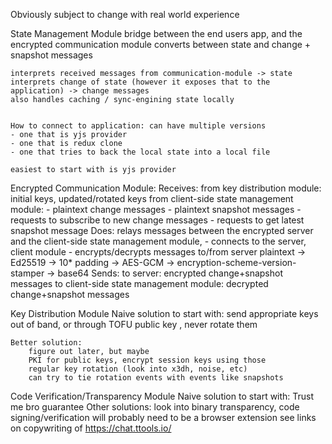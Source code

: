 Obviously subject to change with real world experience

State Management Module
    bridge between the end users app, and the encrypted communication module
    converts between state and change + snapshot messages 

    interprets received messages from communication-module -> state
    interprets change of state (however it exposes that to the application) -> change messages
    also handles caching / sync-engining state locally
    

    How to connect to application: can have multiple versions
    - one that is yjs provider
    - one that is redux clone
    - one that tries to back the local state into a local file

    easiest to start with is yjs provider


Encrypted Communication Module:
    Receives:
        from key distribution module: initial keys, updated/rotated keys
        from client-side state management module: 
            - plaintext change messages
            - plaintext snapshot messages
            - requests to subscribe to new change messages
            - requests to get latest snapshot message
    Does:
        relays messages between the encrypted server and the client-side state management module,
        - connects to the server, client module
        - encrypts/decrypts messages to/from server
            plaintext -> Ed25519 -> 10* padding -> AES-GCM -> encryption-scheme-version-stamper -> base64
    Sends:
        to server: encrypted change+snapshot messages
        to client-side state management module: decrypted change+snapshot messages
        




Key Distribution Module
    Naive solution to start with: 
        send appropriate keys out of band, or through TOFU public key
        , never rotate them

    Better solution:
        figure out later, but maybe 
        PKI for public keys, encrypt session keys using those
        regular key rotation (look into x3dh, noise, etc)
        can try to tie rotation events with events like snapshots

Code Verification/Transparency Module
    Naive solution to start with: 
        Trust me bro guarantee
    Other solutions:
        look into binary transparency, code signing/verification
        will probably need to be a browser extension
        see links on copywriting of https://chat.ttools.io/
    



